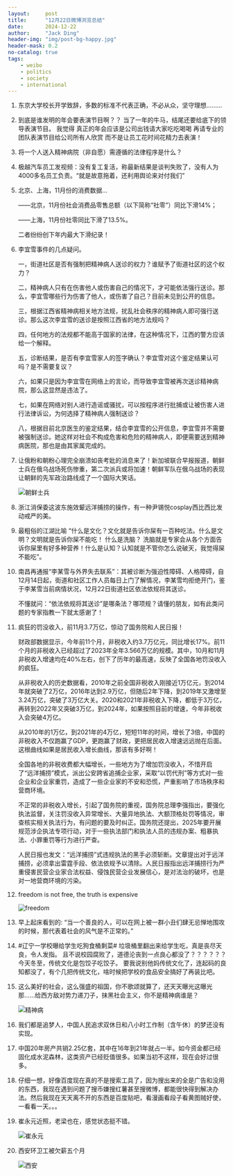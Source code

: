 ```yaml
---
layout:     post
title:      "12月22日微博浏览总结"
date:       2024-12-22
author:     "Jack Ding"
header-img: "img/post-bg-happy.jpg"
header-mask: 0.2
no-catalog: true
tags:
    - weibo
    - politics
    - society
    - international
---
```


1. 东京大学校长开学致辞，多数的标准不代表正确，不必从众，坚守理想………

2. 到底是谁发明的年会要表演节目啊？？
   当了一年的牛马，结尾还要给底下的领导表演节目。
   我觉得
   真正的年会应该是公司出钱请大家吃吃喝喝
   再请专业的团队表演节目给公司所有人欣赏
   而不是让员工花时间花精力去表演！

3. 将一个人送入精神病院（非自愿）需遵循的法律程序是什么？

4. 极越汽车员工发视频：没有复工复活，称最新结果是谈判失败了，没有人为4000多名员工负责。“就是故意拖着，还利用舆论来对付我们”

5. 北京、上海，11月份的消费数据…

   ——北京，11月份社会消费品零售总额（以下简称“社零”）同比下滑14%；

   ——上海，11月份社零同比下滑了13.5%。

   二者纷纷创下年内最大下滑纪录！

6. 李宜雪事件的几点疑问。

   一，街道社区是否有强制把精神病人送诊的权力？谁赋予了街道社区的这个权力？

   二，精神病人只有在伤害他人或伤害自己的情况下，才可能依法强行送诊。那么，李宜雪哪些行为伤害了他人，或伤害了自己？目前未见到公开的信息。

   三，根据江西省精神病相关地方法规，扰乱社会秩序的精神病人即可强行送诊。那么这次李宜雪的送诊是按照江西省的地方法规吗？

   四，任何地方的法规都不能高于国家的法律，在这种情况下，江西的警方应该给一个解释。

   五，诊断结果，是否有李宜雪家人的签字确认？李宜雪对这个鉴定结果认可吗？是不需要复议？

   六，如果只是因为李宜雪在网络上的言论，而导致李宜雪被再次送诊精神病院，那么这显然是违法了。

   七，如果在网络对别人进行造谣或骚扰，可以按程序进行批捕或让被伤害人进行法律诉讼，为何选择了精神病人强制送诊？

   八，根据目前北京医生的鉴定结果，结合李宜雪的公开信息，李宜雪并不需要被强制送诊。她这样对社会不构成危害和危险的精神病人，即便需要送到精神病医院，那也是由其家属完成的。

7. 让俄粉和朝粉心理完全崩溃如丧考妣的消息来了！新加坡联合早报报道，朝鲜士兵在俄乌战场死伤惨重，第二次派兵或将加速！朝鲜军队在俄乌战场的表现让朝鲜的先军政治路线成了一个国际大笑话。 

   ![朝鲜士兵](/img/in-post/weibo/post-weibo-south-korea.jpg)

8. 浙江消保委这波东施效颦远洋捕捞的操作，有一种尹锡悦cosplay西比西比发动戒严的美。

9. 最粗俗的江湖比喻
   “什么是文化？文化就是告诉你屎有一百种吃法。什么是文明？文明就是告诉你屎不能吃！
   什么是洗脑？
   洗脑就是专家会从各个方面告诉你屎里有好多种营养！什么是认知？认知就是不管你怎么说破天，我觉得屎不能吃”。 

10. 南昌再通报“李某雪与外界失去联系”：其被诊断为强迫性障碍、人格障碍，自12月14日起，街道和社区工作人员每日上门了解情况，李某雪均拒绝开门，鉴于李某雪当前病情状况，12月22日街道社区依法依规将其送诊。

    不懂就问：“依法依规将其送诊”是哪条法？哪项规？请懂的朋友，如有此类问题的专家指教一下就太感谢了！

11. 疯狂的罚没收入，前11月3.7万亿，惊动了国务院和人民日报！

    财政部数据显示，今年前11个月，非税收入约3.7万亿元，同比增长17%。前11个月的非税收入已经超过了2023年全年3.566万亿的规模。其中，10月和11月非税收入增速均在40%左右，创下了历年的最高速，反映了全国各地罚没收入的疯狂。

    从非税收入的历史数据看，2010年之前全国非税收入刚接近1万亿元，到2014年就突破了2万亿，2016年达到2.9万亿，但随后2年下降，到2019年又激增至3.24万亿，突破了3万亿大关。2020和2021年非税收入下降，都低于3万亿，再转到2022年又突破3万亿，到2024年，如果按照目前的增速，今年非税收入会突破4万亿。

    从2010年的1万亿，到2021年的4万亿，短短11年的时间，增长了3倍，中国的非税收入不仅跑赢了GDP，更跑赢了财政，更把居民收入增速远远抛在后面。这根曲线如果是居民收入增长曲线，那该有多好啊！

    全国各地的非税收费都大幅增长，一些地方为了增加罚没收入，不惜开启了“远洋捕捞”模式，派出公安跨省追捕企业家，采取“以罚代刑”等方式对一些企业和企业家重罚，造成了一些企业家的不安和恐慌，严重影响了市场秩序和营商环境。

    不正常的非税收入增长，引起了国务院的重视，国务院总理李强指出，要强化执法监督，关注罚没收入异常增长、大量异地执法、大额顶格处罚等情况，审查核实相关执法行为，有问题的要及时纠正。国务院还提出，2025年要开展规范涉企执法专项行动，对于一些执法部门和执法人员的违规办案、粗暴执法、小罪重罚等行为进行严查。

    人民日报也发文：“远洋捕捞”式违规执法的黑手必须斩断。文章提出对于远洋捕捞，必须拿出雷霆手段、依法依规予以清除。人民日报指出远洋捕捞行为严重侵害民营企业家合法权益、侵蚀民营企业发展信心，是对法治的破坏，也是对一地营商环境的污染。

12. freedom is not free, the truth is expensive 

    ![freedom](/img/in-post/weibo/post-weibo-freedom.jpg)

13. 早上起床看到的: “当一个善良的人，可以在网上被一群小丑们肆无忌惮地围攻的时候，那代表着社会的风气是不正常的。” 

14. #辽宁一学校曝给学生吃狗食桶剩菜#
    垃圾桶里翻出来给学生吃，真是丧尽天良，令人发指。
    且不说校园腐败了，道德沦丧到一点良心都没了？？？？？？
    今天冬至，传统文化是包饺子吃饺子。
    要我说别他妈传统文化了，连起码的良知都没了，有个几把传统文化，啥时候把学校的食品安全搞好了再装比吧。 

15. 这么美好的社会，这么强盛的祖国，你不歌颂就算了，还天天曝光这曝光那……给西方敌对势力递刀子，抹黑社会主义，你不是精神病谁是？

    ![精神病](/img/in-post/weibo/post-weibo-psychology.jpg)

16. 我们都是追梦人，中国人民追求双休日和八小时工作制（含午休）的梦还没有实现。

17. 中国20年房产共销2.25亿套，其中在16年到21年就占一半。如今资金都已经固化成水泥森林，这类资产已经贬值很多。如果当初不这样，现在会好过很多。 

18. 仔细一想，好像百度现在真的不是搜索工具了，因为搜出来的全是广告和没用的东西，我现在遇到问题了搜币嫌搜红薯甚至搜微博，都能很快得到解决办法。然后我现在天天离不开的东西是百度贴吧，看漫画看段子看黄图贼好使，一看看一天。。。 

19. 崔永元近照，老梁也在，感觉状态挺不错。 

    ![崔永元](/img/in-post/weibo/post-weibo-cui.jpg)

20. 西安环卫工被欠薪五个月 

    ![西安](/img/in-post/weibo/post-weibo-xian.jpg)

